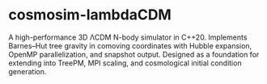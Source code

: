 # cosmosim-lambdaCDM
A high-performance 3D ΛCDM N-body simulator in C++20. Implements Barnes–Hut tree gravity in comoving coordinates with Hubble expansion, OpenMP parallelization, and snapshot output. Designed as a foundation for extending into TreePM, MPI scaling, and cosmological initial condition generation.
